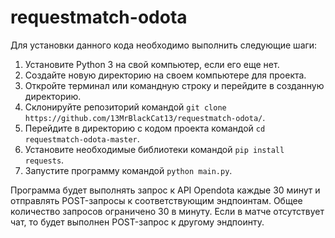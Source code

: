 # requestmatch-odota

Для установки данного кода необходимо выполнить следующие шаги:

1. Установите Python 3 на свой компьютер, если его еще нет.
2. Создайте новую директорию на своем компьютере для проекта.
3. Откройте терминал или командную строку и перейдите в созданную директорию.
4. Склонируйте репозиторий командой `git clone https://github.com/13MrBlackCat13/requestmatch-odota/`.
5. Перейдите в директорию с кодом проекта командой `cd requestmatch-odota-master`.
6. Установите необходимые библиотеки командой `pip install requests`.
6. Запустите программу командой `python main.py`.

Программа будет выполнять запрос к API Opendota каждые 30 минут и отправлять POST-запросы к соответствующим эндпоинтам. Общее количество запросов ограничено 30 в минуту. Если в матче отсутствует чат, то будет выполнен POST-запрос к другому эндпоинту.
